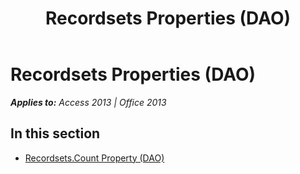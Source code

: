 ﻿---
title: Recordsets Properties (DAO)
TOCTitle: Properties
ms:assetid: 86f55d9d-d26c-4e4e-9834-055d8be16445
ms:mtpsurl: https://msdn.microsoft.com/en-us/library/Dn125147(v=office.15)
ms:contentKeyID: 52073272
ms.date: 09/18/2015
mtps_version: v=office.15
---

# Recordsets Properties (DAO)


_**Applies to:** Access 2013 | Office 2013_

## In this section

  - [Recordsets.Count Property (DAO)](recordsets-count-property-dao.md)

